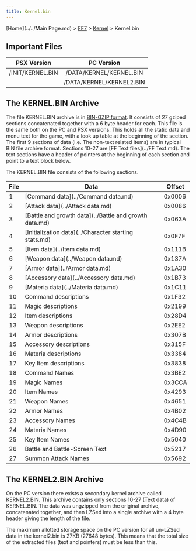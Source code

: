 ```yaml
---
title: Kernel.bin
---
```


[Home](../../Main Page.md) > [FF7](../../FF7.md) > [Kernel](../Kernel.md) > Kernel.bin

## Important Files

|   PSX Version    |        PC Version        |
|:----------------:|:------------------------:|
| /INIT/KERNEL.BIN | /DATA/KERNEL/KERNEL.BIN  |
|                  | /DATA/KERNEL/KERNEL2.BIN |

## The KERNEL.BIN Archive

The file KERNEL.BIN archive is in [BIN-GZIP format](FF7/Kernel/Low_level_libraries#BIN-GZIP_Type_Archives "wikilink"). It consists of 27 gziped sections concatenated together with a 6 byte header for each. This file is the same both on the PC and PSX versions. This holds all the static data and menu text for the game, with a look up table at the beginning of the section. The first 9 sections of data (i.e. The non-text related items) are in typical BIN file archive format. Sections 10-27 are [FF Text files](../FF Text.md). The text sections have a header of pointers at the beginning of each section and point to a text block below.

The KERNEL.BIN file consists of the following sections.

| File | Data                                                            | Offset |
|------|-----------------------------------------------------------------|--------|
| 1    | [Command data](../Command data.md)                     | 0x0006 |
| 2    | [Attack data](../Attack data.md)                       | 0x0086 |
| 3    | [Battle and growth data](../Battle and growth data.md) | 0x063A |
| 4    | [Initialization data](../Character starting stats.md)  | 0x0F7F |
| 5    | [Item data](../Item data.md)                           | 0x111B |
| 6    | [Weapon data](../Weapon data.md)                       | 0x137A |
| 7    | [Armor data](../Armor data.md)                         | 0x1A30 |
| 8    | [Accessory data](../Accessory data.md)                 | 0x1B73 |
| 9    | [Materia data](../Materia data.md)                     | 0x1C11 |
| 10   | Command descriptions                                            | 0x1F32 |
| 11   | Magic descriptions                                              | 0x2199 |
| 12   | Item descriptions                                               | 0x28D4 |
| 13   | Weapon descriptions                                             | 0x2EE2 |
| 14   | Armor descriptions                                              | 0x307B |
| 15   | Accessory descriptions                                          | 0x315F |
| 16   | Materia descriptions                                            | 0x3384 |
| 17   | Key Item descriptions                                           | 0x3838 |
| 18   | Command Names                                                   | 0x3BE2 |
| 19   | Magic Names                                                     | 0x3CCA |
| 20   | Item Names                                                      | 0x4293 |
| 21   | Weapon Names                                                    | 0x4651 |
| 22   | Armor Names                                                     | 0x4B02 |
| 23   | Accessory Names                                                 | 0x4C4B |
| 24   | Materia Names                                                   | 0x4D90 |
| 25   | Key Item Names                                                  | 0x5040 |
| 26   | Battle and Battle-Screen Text                                   | 0x5217 |
| 27   | Summon Attack Names                                             | 0x5692 |

## The KERNEL2.BIN Archive

On the PC version there exists a secondary kernel archive called KERNEL2.BIN. This archive contains only sections 10-27 (Text data) of KERNEL.BIN. The data was ungzipped from the original archive, concatenated together, and then LZSed into a single archive with a 4 byte header giving the length of the file.

The maximum allotted storage space on the PC version for all un-LZSed data in the kernel2.bin is 27KB (27648 bytes). This means that the total size of the extracted files (text and pointers) must be less than this.
